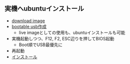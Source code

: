 ## 実機へubuntuインストール

* [download image](https://ubuntu.com/download)
* [bootable usb作成](https://tutorials.ubuntu.com/tutorial/tutorial-create-a-usb-stick-on-windows)
  * live imageとしての使用も、ubuntuインストールも可能
* 実機起動しつつ、F12, F2, ESC辺りを押してBIOS起動
  * Boot順でUSB最優先に
* 再起動
* [インストール](https://tutorials.ubuntu.com/tutorial/tutorial-install-ubuntu-desktop)